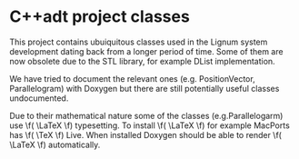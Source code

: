 # C++adt project classes

This project contains ubuiquitous classes used in the Lignum system development
dating back from a longer period of time. Some of them are now obsolete
due to the STL library, for example DList implementation.

We have tried to document the relevant ones (e.g. PositionVector, Parallelogram)
with Doxygen but there are still potentially useful classes undocumented.

Due to their mathematical nature some of the classes (e.g.Parallelogarm)
use \f( \LaTeX \f) typesetting. To install \f( \LaTeX \f) for example MacPorts
has \f( \TeX \f) Live. When installed Doxygen should be able to render
\f( \LaTeX \f) automatically.